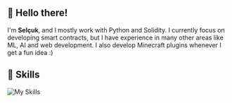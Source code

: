 <h2>👋 Hello there!</h2>

I'm **Selçuk**, and I mostly work with Python and Solidity. I currently focus on developing smart contracts, but I have experience in many other areas like ML, AI and web development. I also develop Minecraft plugins whenever I get a fun idea :)

<h2>💪 Skills</h2>

![My Skills](https://skillicons.dev/icons?i=python,solidity,java,selenium,tensorflow,js,ts,react,mongodb,sqlite,mysql)


